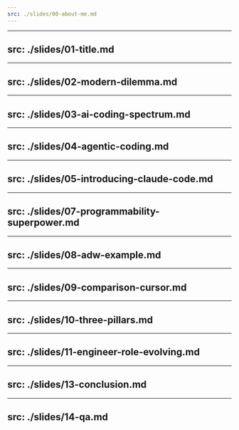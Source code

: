 ```yaml
---
src: ./slides/00-about-me.md
---
```


---
src: ./slides/01-title.md
---

---
src: ./slides/02-modern-dilemma.md
---

---
src: ./slides/03-ai-coding-spectrum.md
---

---
src: ./slides/04-agentic-coding.md
---

---
src: ./slides/05-introducing-claude-code.md
---

---
src: ./slides/07-programmability-superpower.md
---

---
src: ./slides/08-adw-example.md
---

---
src: ./slides/09-comparison-cursor.md
---

---
src: ./slides/10-three-pillars.md
---

---
src: ./slides/11-engineer-role-evolving.md
---

---
src: ./slides/13-conclusion.md
---

---
src: ./slides/14-qa.md
---
